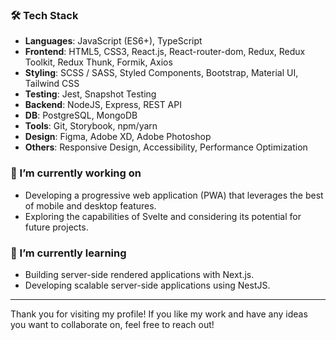 ### 🛠 Tech Stack
- **Languages**: JavaScript (ES6+), TypeScript
- **Frontend**: HTML5, CSS3, React.js, React-router-dom, Redux, Redux Toolkit, Redux Thunk, Formik, Axios
- **Styling**:  SCSS / SASS, Styled Components, Bootstrap, Material UI, Tailwind CSS
- **Testing**: Jest, Snapshot Testing
- **Backend**: NodeJS, Express, REST API
- **DB**: PostgreSQL, MongoDB
- **Tools**: Git, Storybook, npm/yarn
- **Design**: Figma, Adobe XD, Adobe Photoshop
- **Others**: Responsive Design, Accessibility, Performance Optimization

### 🔭 I’m currently working on
- Developing a progressive web application (PWA) that leverages the best of mobile and desktop features.
- Exploring the capabilities of Svelte and considering its potential for future projects.

### 🌱 I’m currently learning
- Building server-side rendered applications with Next.js.
- Developing scalable server-side applications using NestJS.
---
Thank you for visiting my profile! If you like my work and have any ideas you want to collaborate on, feel free to reach out!
